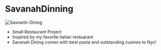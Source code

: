 # SavanahDinning


![Savnanh-Dining](https://user-images.githubusercontent.com/79891266/165420516-0225ad1d-df81-493a-9c65-0ed08db2ced0.gif)

- Small Restaurant Project
- Inspired by my favorite italian restuarant
- Savanah Dining comes with best pasta and outstanding cusines to Nyc!
